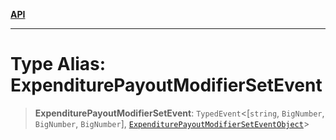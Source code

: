 [**API**](../../../README.md)

***

# Type Alias: ExpenditurePayoutModifierSetEvent

> **ExpenditurePayoutModifierSetEvent**: `TypedEvent`\<\[`string`, `BigNumber`, `BigNumber`, `BigNumber`\], [`ExpenditurePayoutModifierSetEventObject`](../interfaces/ExpenditurePayoutModifierSetEventObject.md)\>
